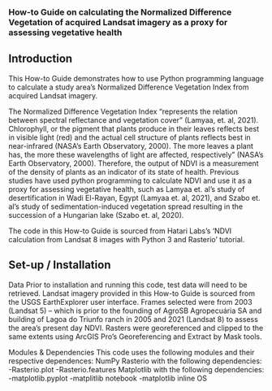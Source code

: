 <h3>How-to Guide on calculating the Normalized Difference Vegetation of acquired Landsat imagery as a proxy for assessing vegetative health</h3>
<h2>Introduction</h2>
This How-to Guide demonstrates how to use Python programming language to calculate a study area’s Normalized Difference Vegetation Index from  acquired Landsat imagery. 

The Normalized Difference Vegetation Index “represents the relation between spectral reflectance and vegetation cover” (Lamyaa, et. al, 2021). Chlorophyll, or the pigment that plants produce in their leaves reflects best in visible light (red) and the actual cell structure of plants reflects best in near-infrared (NASA’s Earth Observatory, 2000). The more leaves a plant has, the more these wavelengths of light are affected, respectively” (NASA’s Earth Observatory, 2000). Therefore, the output of NDVI is a measurement of the density of plants as an indicator of its state of health. Previous studies have used python programming to calculate NDVI and use it as a proxy for assessing vegetative health, such as Lamyaa et. al’s study of desertification in Wadi El-Rayan, Egypt (Lamyaa et. al, 2021), and Szabo et. al’s study of sedimentation-induced vegetation spread resulting in the succession of a Hungarian lake (Szabo et. al, 2020). 

The code in this How-to Guide is sourced from Hatari Labs’s ‘NDVI calculation from Landsat 8 images with Python 3 and Rasterio’ tutorial. 

<h2>Set-up / Installation</h2>
Data
Prior to installation and running this code, test data will need to be retrieved. Landsat imagery provided in this How-to Guide is sourced from the USGS EarthExplorer user interface. Frames selected were from 2003 (Landsat 5) – which is prior to the founding of AgroSB Agropecuária SA and building of Lagoa do Triunfo ranch in 2005 and 2021 (Landsat 8) to assess the area’s present day NDVI. 
Rasters were georeferenced and clipped to the same extents using ArcGIS Pro’s Georeferencing and Extract by Mask tools. 

Modules & Dependencies 
This code uses the following modules and their respective dependences: 
NumPy 
Rasterio with the following dependencies: 
     -Rasterio.plot 
     -Rasterio.features
Matplotlib with the following dependencies: 
     -matplotlib.pyplot
     -matplitlib notebook
     -matplotlib inline 
OS
